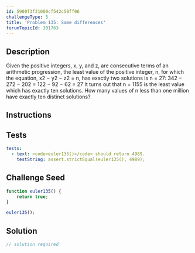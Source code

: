 ```yaml
---
id: 5900f3f31000cf542c50ff06
challengeType: 5
title: 'Problem 135: Same differences'
forumTopicId: 301763
---
```


## Description
<section id='description'>
Given the positive integers, x, y, and z, are consecutive terms of an arithmetic progression, the least value of the positive integer, n, for which the equation, x2 − y2 − z2 = n, has exactly two solutions is n = 27:
342 − 272 − 202 = 122 − 92 − 62 = 27
It turns out that n = 1155 is the least value which has exactly ten solutions.
How many values of n less than one million have exactly ten distinct solutions?
</section>

## Instructions
<section id='instructions'>

</section>

## Tests
<section id='tests'>

```yml
tests:
  - text: <code>euler135()</code> should return 4989.
    testString: assert.strictEqual(euler135(), 4989);

```

</section>

## Challenge Seed
<section id='challengeSeed'>

<div id='js-seed'>

```js
function euler135() {
    return true;
}

euler135();
```

</div>



</section>

## Solution
<section id='solution'>

```js
// solution required
```

</section>

